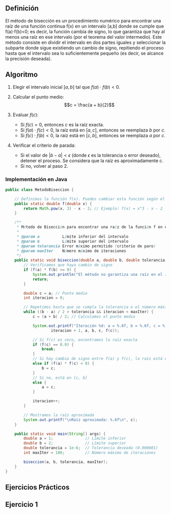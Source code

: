 ## Definición
El método de bisección es un procedimiento numérico para encontrar una raíz de una función continua f(x) en un intervalo [a,b] 
donde se cumple que f(a)⋅f(b)<0; es decir, la función cambia de signo, lo que garantiza que hay al menos una raíz en ese intervalo 
(por el teorema del valor intermedio). Este método consiste en dividir el intervalo en dos partes iguales y seleccionar la subparte donde sigue existiendo un cambio de signo, repitiendo el proceso hasta que el intervalo sea lo suficientemente pequeño (es decir, se alcance la precisión deseada).

## Algoritmo
1. Elegir el intervalo inicial $[a, b]$ tal que $f(a) \cdot f(b) < 0$.

2. Calcular el punto medio:
   $$c = \frac{a + b}{2}$$

3. Evaluar $f(c)$:
   * Si $f(c) = 0$, entonces $c$ es la raíz exacta.
   * Si $f(a) \cdot f(c) < 0$, la raíz está en $[a, c]$, entonces se reemplaza $b$ por $c$.
   * Si $f(c) \cdot f(b) < 0$, la raíz está en $[c, b]$, entonces se reemplaza $a$ por $c$.

4. Verificar el criterio de parada:
   * Si el valor de $|b - a| < \epsilon$ (donde $\epsilon$ es la tolerancia o error deseado), detener el proceso. Se considera que la raíz es aproximadamente $c$.
   * Si no, volver al paso 2.

### Implementación en Java
```java
public class MetodoBiseccion {

    // Definimos la función f(x). Puedes cambiar esta función según el problema.
    public static double f(double x) {
        return Math.pow(x, 3) - x - 2; // Ejemplo: f(x) = x^3 - x - 2
    }

    /**
     * Método de Bisección para encontrar una raíz de la función f en el intervalo [a, b]
     *
     * @param a          Límite inferior del intervalo
     * @param b          Límite superior del intervalo
     * @param tolerancia Error máximo permitido (criterio de paro)
     * @param maxIter    Número máximo de iteraciones
     */
    public static void biseccion(double a, double b, double tolerancia, int maxIter) {
        // Verificamos que haya cambio de signo
        if (f(a) * f(b) >= 0) {
            System.out.println("El método no garantiza una raíz en el intervalo dado.");
            return;
        }

        double c = a; // Punto medio
        int iteracion = 0;

        // Repetimos hasta que se cumpla la tolerancia o el número máximo de iteraciones
        while ((b - a) / 2 > tolerancia && iteracion < maxIter) {
            c = (a + b) / 2; // Calculamos el punto medio

            System.out.printf("Iteración %d: a = %.6f, b = %.6f, c = %.6f, f(c) = %.6f\n",
                    iteracion + 1, a, b, c, f(c));

            // Si f(c) es cero, encontramos la raíz exacta
            if (f(c) == 0.0) {
                break;
            }
            // Si hay cambio de signo entre f(a) y f(c), la raíz está en [a, c]
            else if (f(a) * f(c) < 0) {
                b = c;
            }
            // Si no, está en [c, b]
            else {
                a = c;
            }

            iteracion++;
        }

        // Mostramos la raíz aproximada
        System.out.printf("\nRaíz aproximada: %.6f\n", c);
    }

    public static void main(String[] args) {
        double a = 1;              // Límite inferior
        double b = 2;              // Límite superior
        double tolerancia = 1e-6;  // Tolerancia deseada (0.000001)
        int maxIter = 100;         // Número máximo de iteraciones

        biseccion(a, b, tolerancia, maxIter);
    }
}

```

## Ejercicios Prácticos
## Ejercicio 1 
